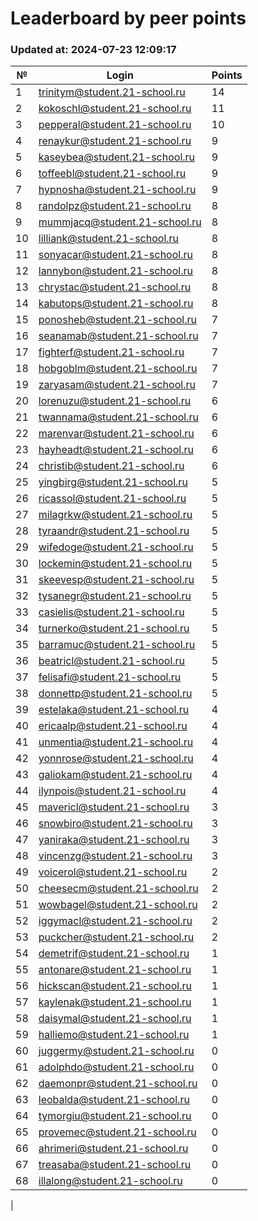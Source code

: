 # Leaderboard by peer points

### Updated at: 2024-07-23 12:09:17

| № | Login | Points |
|---|-------|--------|
|1|trinitym@student.21-school.ru|14|
|2|kokoschl@student.21-school.ru|11|
|3|pepperal@student.21-school.ru|10|
|4|renaykur@student.21-school.ru|9|
|5|kaseybea@student.21-school.ru|9|
|6|toffeebl@student.21-school.ru|9|
|7|hypnosha@student.21-school.ru|9|
|8|randolpz@student.21-school.ru|8|
|9|mummjacq@student.21-school.ru|8|
|10|lilliank@student.21-school.ru|8|
|11|sonyacar@student.21-school.ru|8|
|12|lannybon@student.21-school.ru|8|
|13|chrystac@student.21-school.ru|8|
|14|kabutops@student.21-school.ru|8|
|15|ponosheb@student.21-school.ru|7|
|16|seanamab@student.21-school.ru|7|
|17|fighterf@student.21-school.ru|7|
|18|hobgoblm@student.21-school.ru|7|
|19|zaryasam@student.21-school.ru|7|
|20|lorenuzu@student.21-school.ru|6|
|21|twannama@student.21-school.ru|6|
|22|marenvar@student.21-school.ru|6|
|23|hayheadt@student.21-school.ru|6|
|24|christib@student.21-school.ru|6|
|25|yingbirg@student.21-school.ru|5|
|26|ricassol@student.21-school.ru|5|
|27|milagrkw@student.21-school.ru|5|
|28|tyraandr@student.21-school.ru|5|
|29|wifedoge@student.21-school.ru|5|
|30|lockemin@student.21-school.ru|5|
|31|skeevesp@student.21-school.ru|5|
|32|tysanegr@student.21-school.ru|5|
|33|casielis@student.21-school.ru|5|
|34|turnerko@student.21-school.ru|5|
|35|barramuc@student.21-school.ru|5|
|36|beatricl@student.21-school.ru|5|
|37|felisafi@student.21-school.ru|5|
|38|donnettp@student.21-school.ru|5|
|39|estelaka@student.21-school.ru|4|
|40|ericaalp@student.21-school.ru|4|
|41|unmentia@student.21-school.ru|4|
|42|yonnrose@student.21-school.ru|4|
|43|galiokam@student.21-school.ru|4|
|44|ilynpois@student.21-school.ru|4|
|45|mavericl@student.21-school.ru|3|
|46|snowbiro@student.21-school.ru|3|
|47|yaniraka@student.21-school.ru|3|
|48|vincenzg@student.21-school.ru|3|
|49|voicerol@student.21-school.ru|2|
|50|cheesecm@student.21-school.ru|2|
|51|wowbagel@student.21-school.ru|2|
|52|iggymacl@student.21-school.ru|2|
|53|puckcher@student.21-school.ru|2|
|54|demetrif@student.21-school.ru|1|
|55|antonare@student.21-school.ru|1|
|56|hickscan@student.21-school.ru|1|
|57|kaylenak@student.21-school.ru|1|
|58|daisymal@student.21-school.ru|1|
|59|halliemo@student.21-school.ru|1|
|60|juggermy@student.21-school.ru|0|
|61|adolphdo@student.21-school.ru|0|
|62|daemonpr@student.21-school.ru|0|
|63|leobalda@student.21-school.ru|0|
|64|tymorgiu@student.21-school.ru|0|
|65|provemec@student.21-school.ru|0|
|66|ahrimeri@student.21-school.ru|0|
|67|treasaba@student.21-school.ru|0|
|68|illalong@student.21-school.ru|0|
|
